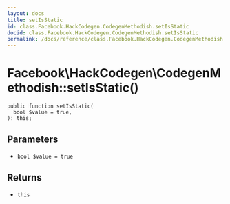 ```yaml
---
layout: docs
title: setIsStatic
id: class.Facebook.HackCodegen.CodegenMethodish.setIsStatic
docid: class.Facebook.HackCodegen.CodegenMethodish.setIsStatic
permalink: /docs/reference/class.Facebook.HackCodegen.CodegenMethodish.setIsStatic/
---
```

# Facebook\\HackCodegen\\CodegenMethodish::setIsStatic()




``` Hack
public function setIsStatic(
  bool $value = true,
): this;
```




## Parameters




+ ` bool $value = true `




## Returns




* ` this `